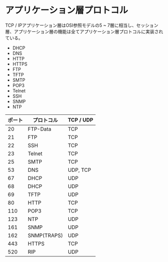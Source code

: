 # アプリケーション層プロトコル
TCP / IPアプリケーション層はOSI参照モデルの5 ~ 7層に相当し、セッション層、アプリケーション層の機能は全てアプリケーション層プロトコルに実装されている。

- DHCP
- DNS
- HTTP
- HTTPS
- FTP
- TFTP
- SMTP
- POP3
- Telnet
- SSH
- SNMP
- NTP

|ポート|プロトコル   |TCP / UDP|
|-----|-----------|----------|
|20   |FTP-Data   |TCP       |
|21   |FTP        |TCP       |
|22   |SSH        |TCP       |
|23   |Telnet     |TCP       |
|25   |SMTP       |TCP       |
|53   |DNS        |UDP, TCP  |
|67   |DHCP       |UDP       |
|68   |DHCP       |UDP       |
|69   |TFTP       |UDP       |
|80   |HTTP       |TCP       |
|110  |POP3       |TCP       |
|123  |NTP        |UDP       |
|161  |SNMP       |UDP       |
|162  |SNMP(TRAPS)|UDP       |
|443  |HTTPS      |TCP       |
|520  |RIP        |UDP       |
